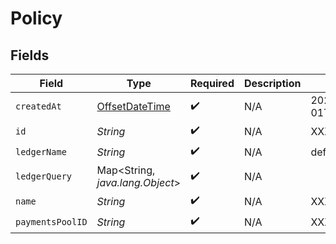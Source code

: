 # Policy


## Fields

| Field                                                                                     | Type                                                                                      | Required                                                                                  | Description                                                                               | Example                                                                                   |
| ----------------------------------------------------------------------------------------- | ----------------------------------------------------------------------------------------- | ----------------------------------------------------------------------------------------- | ----------------------------------------------------------------------------------------- | ----------------------------------------------------------------------------------------- |
| `createdAt`                                                                               | [OffsetDateTime](https://docs.oracle.com/javase/8/docs/api/java/time/OffsetDateTime.html) | :heavy_check_mark:                                                                        | N/A                                                                                       | 2021-01-01T00:00:00.000Z                                                                  |
| `id`                                                                                      | *String*                                                                                  | :heavy_check_mark:                                                                        | N/A                                                                                       | XXX                                                                                       |
| `ledgerName`                                                                              | *String*                                                                                  | :heavy_check_mark:                                                                        | N/A                                                                                       | default                                                                                   |
| `ledgerQuery`                                                                             | Map<String, *java.lang.Object*>                                                           | :heavy_check_mark:                                                                        | N/A                                                                                       |                                                                                           |
| `name`                                                                                    | *String*                                                                                  | :heavy_check_mark:                                                                        | N/A                                                                                       | XXX                                                                                       |
| `paymentsPoolID`                                                                          | *String*                                                                                  | :heavy_check_mark:                                                                        | N/A                                                                                       | XXX                                                                                       |
